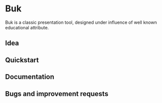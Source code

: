 # Buk
Buk is a classic presentation tool, designed under influence of well known educational attribute. 

## Idea

## Quickstart

## Documentation

## Bugs and improvement requests
